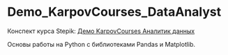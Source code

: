# Demo_KarpovCourses_DataAnalyst

Конспект курса Stepik: [Демо KarpovCourses Аналитик данных](https://stepik.org/course/74457/syllabus)

Основы работы на Python с библиотеками Pandas и Matplotlib.
